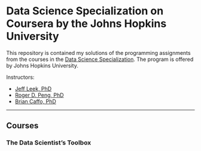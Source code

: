 # Data Science Specialization on Coursera by the Johns Hopkins University

This repository is contained my solutions of the programming assignments from the courses in the [Data Science Specialization](https://www.coursera.org/specializations/jhu-data-science). The program is offered by Johns Hopkins University. 

Instructors: 
- [Jeff Leek, PhD](https://www.coursera.org/instructor/~694443)
- [Roger D. Peng, PhD](https://www.coursera.org/instructor/rdpeng)
- [Brian Caffo, PhD](https://www.coursera.org/instructor/~688901)

---

## Courses 

### The Data Scientist’s Toolbox